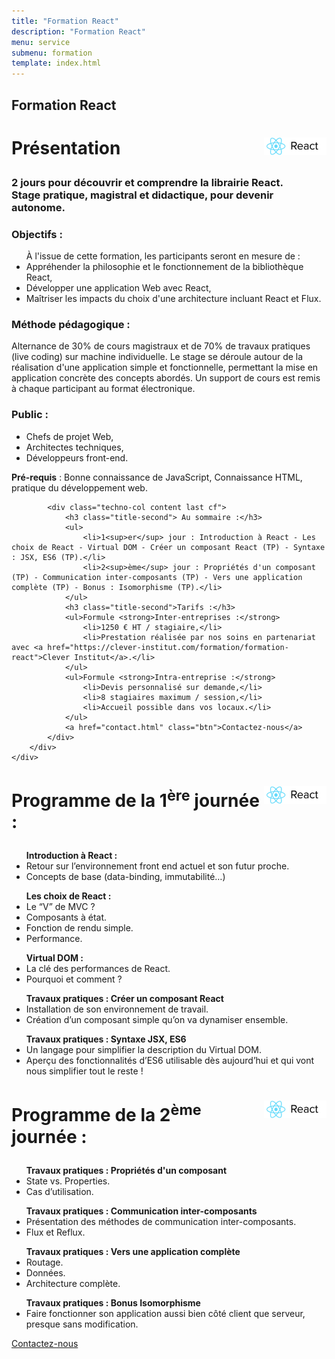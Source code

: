 ```yaml
---
title: "Formation React"
description: "Formation React"
menu: service
submenu: formation
template: index.html
---
```

<section class="banner">
	<div class="wrap cf">
		<div class="inner">
			<h1 class="page-title">Formation React</h1>
		</div>
	</div>
</section>

<div class="techno-logo">
	<div class="wrap cf">
		<div class="inner">
			<h3 style="font-size:2em;">
				<img src="img/logo-react.png" alt="React" style="width:100px;float:right;">
				Présentation
			</h3>
		</div>
	</div>
</div>

<section class="section">
	<div class="wrap cf">
		<div class="inner">
			<h3 class="title-second">2 jours pour découvrir et comprendre la librairie React.<br>Stage pratique, magistral et didactique, pour devenir autonome.</h3>
			<div class="techno-col content cf">
				<h3 class="title-second">Objectifs :</h3>
				<ul>À l'issue de cette formation, les participants seront en mesure de :
					<li>Appréhender la philosophie et le fonctionnement de la bibliothèque React,</li>
					<li>Développer une application Web avec React,</li>
					<li>Maîtriser les impacts du choix d'une architecture incluant React et Flux.</li>
				</ul>
				<h3 class="title-second">Méthode pédagogique :</h3>
				<p>Alternance de 30% de cours magistraux et de 70% de travaux pratiques (live coding) sur machine individuelle. Le stage se déroule autour de la réalisation d'une application simple et fonctionnelle, permettant la mise en application concrète des concepts abordés. Un support de cours est remis à chaque participant au format électronique.</p>
				<h3 class="title-second">Public :</h3>
				<ul>
					<li>Chefs de projet Web,</li>
					<li>Architectes techniques,</li>
					<li>Développeurs front-end.</li>
				</ul>
				<p><strong>Pré-requis</strong> : Bonne connaissance de JavaScript, Connaissance HTML, pratique du développement web.</p>
			</div>

			<div class="techno-col content last cf">
				<h3 class="title-second"> Au sommaire :</h3>
				<ul>
					<li>1<sup>er</sup> jour : Introduction à React - Les choix de React - Virtual DOM - Créer un composant React (TP) - Syntaxe : JSX, ES6 (TP).</li>
					<li>2<sup>ème</sup> jour : Propriétés d'un composant (TP) - Communication inter-composants (TP) - Vers une application complète (TP) - Bonus : Isomorphisme (TP).</li>
				</ul>
				<h3 class="title-second">Tarifs :</h3>
				<ul>Formule <strong>Inter-entreprises :</strong>
					<li>1250 € HT / stagiaire,</li>
					<li>Prestation réalisée par nos soins en partenariat avec <a href="https://clever-institut.com/formation/formation-react">Clever Institut</a>.</li>
				</ul>
				<ul>Formule <strong>Intra-entreprise :</strong>
					<li>Devis personnalisé sur demande,</li>
					<li>8 stagiaires maximum / session,</li>
					<li>Accueil possible dans vos locaux.</li>
				</ul>
				<a href="contact.html" class="btn">Contactez-nous</a>
			</div>
		</div>
	</div>
</section>

<div class="techno-logo">
	<div class="wrap cf">
		<div class="inner">
			<h3 style="font-size:2em;">
				<img src="img/logo-react.png" alt="React" style="width:100px;float:right;">
				Programme de la 1<sup>ère</sup> journée :
			</h3>
		</div>
	</div>
</div>
<section class="section">
	<div class="wrap cf">
		<div class="inner">
			<div class="techno-col content cf">
				<ul><strong>Introduction à React :</strong>
					<li>Retour sur l’environnement front end actuel et son futur proche.</li>
					<li>Concepts de base (data-binding, immutabilité…)</li>
				</ul>
				<ul><strong>Les choix de React :</strong>
					<li>Le “V” de MVC ?</li>
					<li>Composants à état.</li>
					<li>Fonction de rendu simple.</li>
					<li>Performance.</li>
				</ul>
				<ul><strong>Virtual DOM :</strong>
					<li>La clé des performances de React.</li>
					<li>Pourquoi et comment ?</li>
					</ul>
			</div>
			<div class="techno-col content last cf">
				<ul><strong>Travaux pratiques : Créer un composant React</strong>
					<li>Installation de son environnement de travail.</li>
					<li>Création d’un composant simple qu’on va dynamiser ensemble.</li>
				</ul>
				<ul><strong>Travaux pratiques : Syntaxe JSX, ES6</strong>
					<li>Un langage pour simplifier la description du Virtual DOM.</li>
					<li>Aperçu des fonctionnalités d’ES6 utilisable dès aujourd’hui et qui vont nous simplifier tout le reste !</li>
				</ul>
			</div>
		</div>
	</div>
</section>

<div class="techno-logo">
	<div class="wrap cf">
		<div class="inner">
			<h3 style="font-size:2em;">
				<img src="img/logo-react.png" alt="React" style="width:100px;float:right;">
				Programme de la 2<sup>ème</sup> journée :
			</h3>
		</div>
	</div>
</div>
<section class="section">
	<div class="wrap cf">
		<div class="inner">
			<div class="techno-col content cf">
				<ul><strong>Travaux pratiques : Propriétés d'un composant</strong>
					<li>State vs. Properties.</li>
					<li>Cas d’utilisation.</li>
				</ul>
				<ul><strong>Travaux pratiques : Communication inter-composants</strong>
					<li>Présentation des méthodes de communication inter-composants.</li>
					<li>Flux et Reflux.</li>
				</ul>
			</div>
			<div class="techno-col content last cf">
				<ul><strong>Travaux pratiques : Vers une application complète</strong>
					<li>Routage.</li>
					<li>Données.</li>
					<li>Architecture complète.</li>
				</ul>
				<ul><strong>Travaux pratiques : Bonus Isomorphisme</strong>
					<li>Faire fonctionner son application aussi bien côté client que serveur, presque sans modification.</li>
				</ul>
				<a href="contact.html" class="btn">Contactez-nous</a>
			</div>
		</div>
	</div>
</section>
